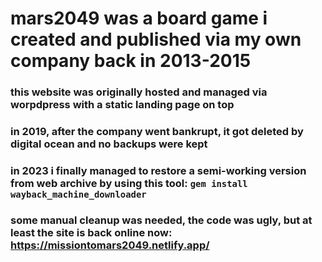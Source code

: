 # mars2049 was a board game i created and published via my own company back in 2013-2015

### this website was originally hosted and managed via worpdpress with a static landing page on top

### in 2019, after the company went bankrupt, it got deleted by digital ocean and no backups were kept

### in 2023 i finally managed to restore a semi-working version from web archive by using this tool: `gem install wayback_machine_downloader`

### some manual cleanup was needed, the code was ugly, but at least the site is back online now: https://missiontomars2049.netlify.app/
